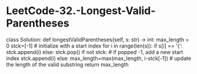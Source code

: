 # LeetCode-32.-Longest-Valid-Parentheses

class Solution:
    def longestValidParentheses(self, s: str) -> int:
        max_length = 0
        stck=[-1] # initialize with a start index
        for i in range(len(s)):
            if s[i] == '(':
                stck.append(i)
            else:
                stck.pop()
                if not stck: # if popped -1, add a new start index
                    stck.append(i)
                else:
                    max_length=max(max_length, i-stck[-1]) # update the length of the valid substring
        return max_length
